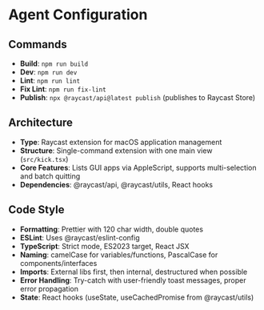 # Agent Configuration

## Commands
- **Build**: `npm run build`
- **Dev**: `npm run dev`
- **Lint**: `npm run lint`
- **Fix Lint**: `npm run fix-lint`
- **Publish**: `npx @raycast/api@latest publish` (publishes to Raycast Store)

## Architecture
- **Type**: Raycast extension for macOS application management
- **Structure**: Single-command extension with one main view (`src/kick.tsx`)
- **Core Features**: Lists GUI apps via AppleScript, supports multi-selection and batch quitting
- **Dependencies**: @raycast/api, @raycast/utils, React hooks

## Code Style
- **Formatting**: Prettier with 120 char width, double quotes
- **ESLint**: Uses @raycast/eslint-config
- **TypeScript**: Strict mode, ES2023 target, React JSX
- **Naming**: camelCase for variables/functions, PascalCase for components/interfaces
- **Imports**: External libs first, then internal, destructured when possible
- **Error Handling**: Try-catch with user-friendly toast messages, proper error propagation
- **State**: React hooks (useState, useCachedPromise from @raycast/utils)
